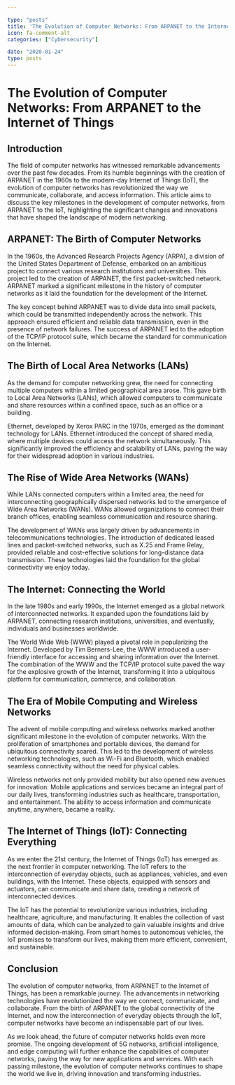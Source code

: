 ```yaml
---

type: "posts"
title: 'The Evolution of Computer Networks: From ARPANET to the Internet of Things'
icon: fa-comment-alt
categories: ["Cybersecurity"]

date: "2020-01-24"
type: posts
---
```





# The Evolution of Computer Networks: From ARPANET to the Internet of Things

## Introduction

The field of computer networks has witnessed remarkable advancements over the past few decades. From its humble beginnings with the creation of ARPANET in the 1960s to the modern-day Internet of Things (IoT), the evolution of computer networks has revolutionized the way we communicate, collaborate, and access information. This article aims to discuss the key milestones in the development of computer networks, from ARPANET to the IoT, highlighting the significant changes and innovations that have shaped the landscape of modern networking.

## ARPANET: The Birth of Computer Networks

In the 1960s, the Advanced Research Projects Agency (ARPA), a division of the United States Department of Defense, embarked on an ambitious project to connect various research institutions and universities. This project led to the creation of ARPANET, the first packet-switched network. ARPANET marked a significant milestone in the history of computer networks as it laid the foundation for the development of the Internet.

The key concept behind ARPANET was to divide data into small packets, which could be transmitted independently across the network. This approach ensured efficient and reliable data transmission, even in the presence of network failures. The success of ARPANET led to the adoption of the TCP/IP protocol suite, which became the standard for communication on the Internet.

## The Birth of Local Area Networks (LANs)

As the demand for computer networking grew, the need for connecting multiple computers within a limited geographical area arose. This gave birth to Local Area Networks (LANs), which allowed computers to communicate and share resources within a confined space, such as an office or a building.

Ethernet, developed by Xerox PARC in the 1970s, emerged as the dominant technology for LANs. Ethernet introduced the concept of shared media, where multiple devices could access the network simultaneously. This significantly improved the efficiency and scalability of LANs, paving the way for their widespread adoption in various industries.

## The Rise of Wide Area Networks (WANs)

While LANs connected computers within a limited area, the need for interconnecting geographically dispersed networks led to the emergence of Wide Area Networks (WANs). WANs allowed organizations to connect their branch offices, enabling seamless communication and resource sharing.

The development of WANs was largely driven by advancements in telecommunications technologies. The introduction of dedicated leased lines and packet-switched networks, such as X.25 and Frame Relay, provided reliable and cost-effective solutions for long-distance data transmission. These technologies laid the foundation for the global connectivity we enjoy today.

## The Internet: Connecting the World

In the late 1980s and early 1990s, the Internet emerged as a global network of interconnected networks. It expanded upon the foundations laid by ARPANET, connecting research institutions, universities, and eventually, individuals and businesses worldwide.

The World Wide Web (WWW) played a pivotal role in popularizing the Internet. Developed by Tim Berners-Lee, the WWW introduced a user-friendly interface for accessing and sharing information over the Internet. The combination of the WWW and the TCP/IP protocol suite paved the way for the explosive growth of the Internet, transforming it into a ubiquitous platform for communication, commerce, and collaboration.

## The Era of Mobile Computing and Wireless Networks

The advent of mobile computing and wireless networks marked another significant milestone in the evolution of computer networks. With the proliferation of smartphones and portable devices, the demand for ubiquitous connectivity soared. This led to the development of wireless networking technologies, such as Wi-Fi and Bluetooth, which enabled seamless connectivity without the need for physical cables.

Wireless networks not only provided mobility but also opened new avenues for innovation. Mobile applications and services became an integral part of our daily lives, transforming industries such as healthcare, transportation, and entertainment. The ability to access information and communicate anytime, anywhere, became a reality.

## The Internet of Things (IoT): Connecting Everything

As we enter the 21st century, the Internet of Things (IoT) has emerged as the next frontier in computer networking. The IoT refers to the interconnection of everyday objects, such as appliances, vehicles, and even buildings, with the Internet. These objects, equipped with sensors and actuators, can communicate and share data, creating a network of interconnected devices.

The IoT has the potential to revolutionize various industries, including healthcare, agriculture, and manufacturing. It enables the collection of vast amounts of data, which can be analyzed to gain valuable insights and drive informed decision-making. From smart homes to autonomous vehicles, the IoT promises to transform our lives, making them more efficient, convenient, and sustainable.

## Conclusion

The evolution of computer networks, from ARPANET to the Internet of Things, has been a remarkable journey. The advancements in networking technologies have revolutionized the way we connect, communicate, and collaborate. From the birth of ARPANET to the global connectivity of the Internet, and now the interconnection of everyday objects through the IoT, computer networks have become an indispensable part of our lives.

As we look ahead, the future of computer networks holds even more promise. The ongoing development of 5G networks, artificial intelligence, and edge computing will further enhance the capabilities of computer networks, paving the way for new applications and services. With each passing milestone, the evolution of computer networks continues to shape the world we live in, driving innovation and transforming industries.